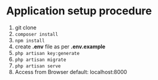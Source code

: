 # Application setup procedure
1. git clone
2. `composer install`
3. `npm install`
4. create **.env** file as per **.env.example**
5. `php artisan key:generate`
6. `php artisan migrate`
7. `php artisan serve`
8. Access from Browser default: localhost:8000
